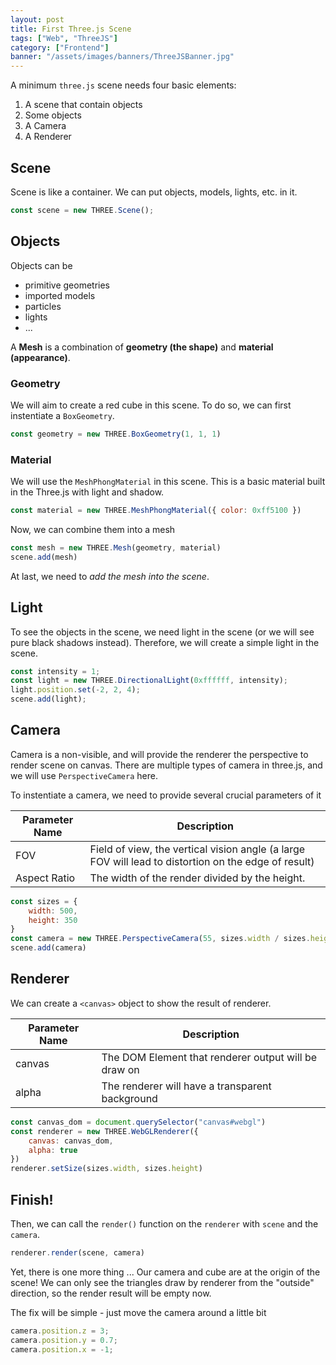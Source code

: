 ```yaml
---
layout: post
title: First Three.js Scene
tags: ["Web", "ThreeJS"]
category: ["Frontend"]
banner: "/assets/images/banners/ThreeJSBanner.jpg"
---
```


<script src="{{site.baseurl}}/assets/js/three.min.js"></script>

A minimum `three.js` scene needs four basic elements:

1. A scene that contain objects
2. Some objects
3. A Camera
4. A Renderer

## Scene

Scene is like a container. We can put objects, models, lights, etc. in it.

```js
const scene = new THREE.Scene();
```

## Objects

Objects can be
* primitive geometries
* imported models
* particles
* lights
* ...

A **Mesh** is a combination of **geometry (the shape)** and **material (appearance)**.

### Geometry

We will aim to create a red cube in this scene. To do so, we can first instentiate a `BoxGeometry`.

```js
const geometry = new THREE.BoxGeometry(1, 1, 1)
```

### Material

We will use the `MeshPhongMaterial` in this scene. This is a basic material built in the Three.js with light and shadow.

```js
const material = new THREE.MeshPhongMaterial({ color: 0xff5100 })
```

Now, we can combine them into a mesh

```js
const mesh = new THREE.Mesh(geometry, material)
scene.add(mesh)
```

At last, we need to *add the mesh into the scene*.

## Light

To see the objects in the scene, we need light in the scene (or we will see pure black shadows instead). Therefore, we will create a simple light in the scene.

```js
const intensity = 1;
const light = new THREE.DirectionalLight(0xffffff, intensity);
light.position.set(-2, 2, 4);
scene.add(light);
```

## Camera

Camera is a non-visible, and will provide the renderer the perspective to render scene on canvas. There are multiple types of camera in three.js, and we will use `PerspectiveCamera` here.

To instentiate a camera, we need to provide several crucial parameters of it

| Parameter Name | Description |
|-----|----|
| FOV | Field of view, the vertical vision angle (a large FOV will lead to distortion on the edge of result) |
| Aspect Ratio | The width of the render divided by the height. |

```js
const sizes = {
    width: 500,
    height: 350
}
const camera = new THREE.PerspectiveCamera(55, sizes.width / sizes.height)
scene.add(camera)
```

## Renderer

We can create a `<canvas>` object to show the result of renderer.

| Parameter Name | Description |
|-----|-----|
| canvas | The DOM Element that renderer output will be draw on |
| alpha | The renderer will have a transparent background |

```js
const canvas_dom = document.querySelector("canvas#webgl")
const renderer = new THREE.WebGLRenderer({
    canvas: canvas_dom,
    alpha: true
})
renderer.setSize(sizes.width, sizes.height)
```

## Finish!

Then, we can call the `render()` function on the `renderer` with `scene` and the `camera`.

```js
renderer.render(scene, camera)
```

Yet, there is one more thing ... Our camera and cube are at the origin of the scene! We can only see the triangles draw by renderer from the "outside" direction, so the render result will be empty now.

The fix will be simple - just move the camera around a little bit

```js
camera.position.z = 3;
camera.position.y = 0.7;
camera.position.x = -1;
```

<canvas id="webgl"></canvas>

<script src="{{site.baseurl}}/assets/js/threejs1.js"></script>
